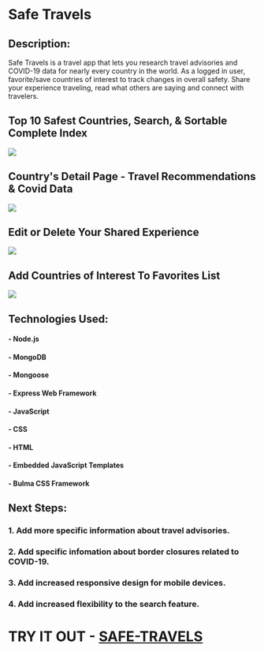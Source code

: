 # Safe Travels

## Description:

Safe Travels is a travel app that lets you research travel advisories and COVID-19 data for nearly every country in the world. As a logged in user, favorite/save countries of interest to track changes in overall safety. Share your experience traveling, read what others are saying and connect with travelers. 


## Top 10 Safest Countries, Search, & Sortable Complete Index
<img src="https://i.imgur.com/HyE6kYC.png">

## Country's Detail Page - Travel Recommendations & Covid Data
<img src="https://i.imgur.com/Lh9nB2z.png">

## Edit or Delete Your Shared Experience
<img src="https://i.imgur.com/QzphmMF.png">

## Add Countries of Interest To Favorites List
<img src="https://i.imgur.com/EynjDGn.png">

## Technologies Used:

>
#### - Node.js
#### - MongoDB
#### - Mongoose
#### - Express Web Framework
#### - JavaScript
#### - CSS
#### - HTML
#### - Embedded JavaScript Templates
#### - Bulma CSS Framework

## Next Steps:
### 1. Add more specific information about travel advisories.
### 2. Add specific infomation about border closures related to COVID-19.
### 3. Add increased responsive design for mobile devices.
### 4. Add increased flexibility to the search feature.

# TRY IT OUT -  [SAFE-TRAVELS](https://safe-travel-app.herokuapp.com/)
